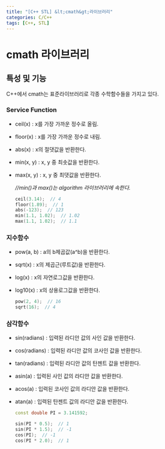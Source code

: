 ```yaml
---
title: "[C++ STL] &lt;cmath&gt;라이브러리"
categories: C/C++
tags: [C++, STL]
---
```


# cmath 라이브러리

## 특성 및 기능

C++에서 cmath는 표준라이브러리로 각종 수학함수들을 가지고 있다.

### Service Function

- ceil(x) : x를 가장 가까운 정수로 올림.
- floor(x) : x를 가장 가까운 정수로 내림.
- abs(x) : x의 절댓값을 반환한다.
- min(x, y) : x, y 중 최솟값을 반환한다.
- max(x, y) : x, y 중 최댓값을 반환한다.
    
    *//min()과 max()는 algorithm 라이브러리에 속한다.*
    
    ```cpp
    ceil(3.14);  // 4
    floor(1.89);  // 1
    abs(-123);  // 123
    min(1.1, 1.02);  // 1.02
    max(1.1, 1.02);  // 1.1
    ```
    

### 지수함수

- pow(a, b) : a의 b제곱값(a^b)을 반환한다.
- sqrt(x) : x의 제곱근(루트값)을 반환한다.
- log(x) : x의 자연로그값을 반환한다.
- log10(x) : x의 상용로그값을 반환한다.
    
    ```cpp
    pow(2, 4);  // 16
    sqrt(16);  // 4
    ```
    

### 삼각함수

- sin(radians) : 입력된 라디안 값의 사인 값을 반환한다.
- cos(radians) : 입력된 라디안 값의 코사인 값을 반환한다.
- tan(radians) : 입력된 라디안 값의 탄젠트 값을 반환한다.
- asin(a) : 입력된 사인 값의 라디안 값을 반환한다.
- acos(a) : 입력된 코사인 값의 라디안 값을 반환한다.
- atan(a) : 입력된 탄젠트 값의 라디안 값을 반환한다.
    
    ```cpp
    const double PI = 3.141592;
    
    sin(PI * 0.5);  // 1
    sin(PI * 1.5);  // -1
    cos(PI);  // -1
    cos(PI * 2.0);  // 1
    ```